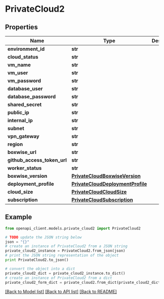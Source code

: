 # PrivateCloud2


## Properties

Name | Type | Description | Notes
------------ | ------------- | ------------- | -------------
**environment_id** | **str** |  | [optional] 
**cloud_status** | **str** |  | [optional] 
**vm_name** | **str** |  | [optional] 
**vm_user** | **str** |  | [optional] 
**vm_password** | **str** |  | [optional] 
**database_user** | **str** |  | [optional] 
**database_password** | **str** |  | [optional] 
**shared_secret** | **str** |  | [optional] 
**public_ip** | **str** |  | [optional] 
**internal_ip** | **str** |  | [optional] 
**subnet** | **str** |  | [optional] 
**vpn_gateway** | **str** |  | [optional] 
**region** | **str** |  | [optional] 
**boxwise_url** | **str** |  | [optional] 
**github_access_token_url** | **str** |  | [optional] 
**worker_status** | **str** |  | [optional] 
**boxwise_version** | [**PrivateCloudBoxwiseVersion**](PrivateCloudBoxwiseVersion.md) |  | [optional] 
**deployment_profile** | [**PrivateCloudDeploymentProfile**](PrivateCloudDeploymentProfile.md) |  | [optional] 
**cloud_size** | [**PrivateCloudCloudSize**](PrivateCloudCloudSize.md) |  | [optional] 
**subscription** | [**PrivateCloudSubscription**](PrivateCloudSubscription.md) |  | [optional] 

## Example

```python
from openapi_client.models.private_cloud2 import PrivateCloud2

# TODO update the JSON string below
json = "{}"
# create an instance of PrivateCloud2 from a JSON string
private_cloud2_instance = PrivateCloud2.from_json(json)
# print the JSON string representation of the object
print PrivateCloud2.to_json()

# convert the object into a dict
private_cloud2_dict = private_cloud2_instance.to_dict()
# create an instance of PrivateCloud2 from a dict
private_cloud2_form_dict = private_cloud2.from_dict(private_cloud2_dict)
```
[[Back to Model list]](../README.md#documentation-for-models) [[Back to API list]](../README.md#documentation-for-api-endpoints) [[Back to README]](../README.md)


